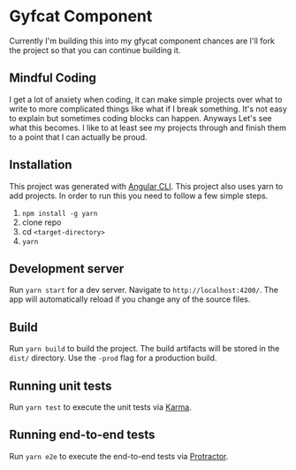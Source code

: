# Gyfcat Component

Currently I'm building this into my gfycat component chances are I'll fork the project so that you can continue building it.

## Mindful Coding

I get a lot of anxiety when coding, it can make simple projects over what to write to more complicated things like what if I break something. It's not easy to explain but sometimes coding blocks can happen. Anyways Let's see what this becomes. I like to at least see my projects through and finish them to a point that I can actually be proud.

## Installation

This project was generated with [Angular CLI](https://github.com/angular/angular-cli). This project also uses yarn to add projects. In order to run this you need to follow a few simple steps.

1. `npm install -g yarn`
2. clone repo
3. cd `<target-directory>`
4. `yarn`

## Development server

Run `yarn start` for a dev server. Navigate to `http://localhost:4200/`. The app will automatically reload if you change any of the source files.

## Build

Run `yarn build` to build the project. The build artifacts will be stored in the `dist/` directory. Use the `-prod` flag for a production build.

## Running unit tests

Run `yarn test` to execute the unit tests via [Karma](https://karma-runner.github.io).

## Running end-to-end tests

Run `yarn e2e` to execute the end-to-end tests via [Protractor](http://www.protractortest.org/).
